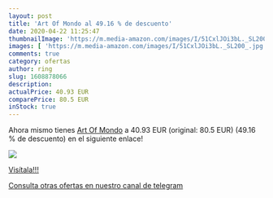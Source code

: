 ```yaml
---
layout: post
title: 'Art Of Mondo al 49.16 % de descuento'
date: 2020-04-22 11:25:47
thumbnailImage: 'https://m.media-amazon.com/images/I/51CxlJOi3bL._SL200_.jpg'
images: [ 'https://m.media-amazon.com/images/I/51CxlJOi3bL._SL200_.jpg' ]
comments: true
category: ofertas
author: ring
slug: 1608878066
description:
actualPrice: 40.93 EUR
comparePrice: 80.5 EUR
inStock: true
---
```


Ahora mismo tienes [Art Of Mondo](https://www.amazon.com/dp/1608878066/?tag=redken08-20) a 40.93 EUR (original: 80.5 EUR) (49.16 %  de descuento) en el siguiente enlace!

[![](https://m.media-amazon.com/images/I/51CxlJOi3bL._SL200_.jpg)](https://www.amazon.com/dp/1608878066/?tag=redken08-20)

[Visítala!!!](https://www.amazon.com/dp/1608878066/?tag=redken08-20)

[Consulta otras ofertas en nuestro canal de telegram](https://t.me/s/ofertas25)
